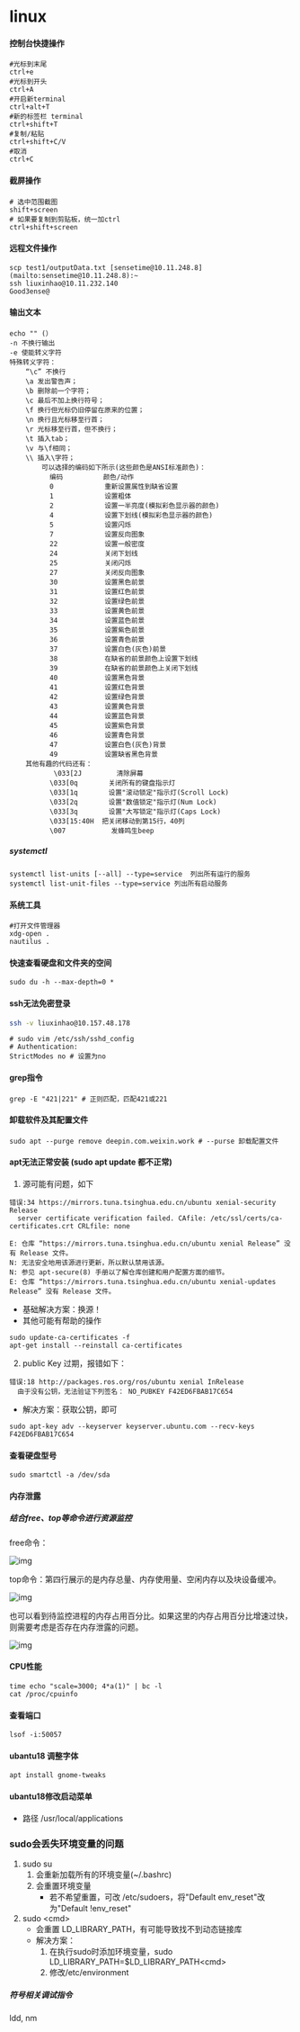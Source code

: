 # linux

#### 控制台快捷操作

```shell
#光标到末尾 
ctrl+e
#光标到开头 
ctrl+A
#开启新terminal 
ctrl+alt+T
#新的标签栏 terminal 
ctrl+shift+T
#复制/粘贴
ctrl+shift+C/V
#取消
ctrl+C
```

#### 截屏操作

```shell
# 选中范围截图
shift+screen
# 如果要复制到剪贴板，统一加ctrl
ctrl+shift+screen
```

#### 远程文件操作

```
scp test1/outputData.txt [sensetime@10.11.248.8](mailto:sensetime@10.11.248.8):~
ssh liuxinhao@10.11.232.140
Good3ense@
```

#### 输出文本

```shell
echo "" (） 
-n 不换行输出
-e 使能转义字符
特殊转义字符：
	“\c” 不换行
	\a 发出警告声；
    \b 删除前一个字符；
    \c 最后不加上换行符号；
    \f 换行但光标仍旧停留在原来的位置；
    \n 换行且光标移至行首；
    \r 光标移至行首，但不换行；
    \t 插入tab；
    \v 与\f相同；
    \\ 插入\字符；
        可以选择的编码如下所示(这些颜色是ANSI标准颜色)：
          编码          颜色/动作
          0      　     重新设置属性到缺省设置
          1     　      设置粗体
          2     　      设置一半亮度(模拟彩色显示器的颜色)
          4     　      设置下划线(模拟彩色显示器的颜色)
          5     　      设置闪烁
          7     　      设置反向图象
          22    　      设置一般密度
          24    　      关闭下划线
          25     　     关闭闪烁
          27     　     关闭反向图象
          30      　    设置黑色前景
          31   　       设置红色前景
          32   　       设置绿色前景
          33   　       设置黄色前景
          34   　       设置蓝色前景
          35    　      设置紫色前景
          36     　     设置青色前景
          37    　      设置白色(灰色)前景
          38      　    在缺省的前景颜色上设置下划线
          39      　    在缺省的前景颜色上关闭下划线
          40      　    设置黑色背景
          41      　    设置红色背景
          42     　     设置绿色背景
          43     　     设置黄色背景
          44     　     设置蓝色背景
          45     　     设置紫色背景
          46     　     设置青色背景
          47      　    设置白色(灰色)背景
          49      　    设置缺省黑色背景
    其他有趣的代码还有：
           \033[2J  　     清除屏幕
          \033[0q  　    关闭所有的键盘指示灯
          \033[1q 　     设置"滚动锁定"指示灯(Scroll Lock)
          \033[2q 　     设置"数值锁定"指示灯(Num Lock)
          \033[3q 　     设置"大写锁定"指示灯(Caps Lock)
          \033[15:40H  把关闭移动到第15行，40列
          \007  　　      发蜂鸣生beep
```

##### systemctl

```
systemctl list-units [--all] --type=service  列出所有运行的服务
systemctl list-unit-files --type=service 列出所有启动服务
```

#### 系统工具

```shell
#打开文件管理器
xdg-open .
nautilus .
```

#### 快速查看硬盘和文件夹的空间

```
sudo du -h --max-depth=0 *
```

#### ssh无法免密登录

```bash
ssh -v liuxinhao@10.157.48.178
```

```
# sudo vim /etc/ssh/sshd_config
# Authentication:
StrictModes no # 设置为no
```

#### grep指令

```shell
grep -E "421|221" # 正则匹配，匹配421或221
```

#### 卸载软件及其配置文件

```shell
sudo apt --purge remove deepin.com.weixin.work # --purse 卸载配置文件
```

#### apt无法正常安装 (sudo apt update 都不正常)

1. 源可能有问题，如下

```shell
错误:34 https://mirrors.tuna.tsinghua.edu.cn/ubuntu xenial-security Release               
  server certificate verification failed. CAfile: /etc/ssl/certs/ca-certificates.crt CRLfile: none
  
E: 仓库 “https://mirrors.tuna.tsinghua.edu.cn/ubuntu xenial Release” 没有 Release 文件。
N: 无法安全地用该源进行更新，所以默认禁用该源。
N: 参见 apt-secure(8) 手册以了解仓库创建和用户配置方面的细节。
E: 仓库 “https://mirrors.tuna.tsinghua.edu.cn/ubuntu xenial-updates Release” 没有 Release 文件。
```

- 基础解决方案：换源！
- 其他可能有帮助的操作

```shell
sudo update-ca-certificates -f
apt-get install --reinstall ca-certificates
```

2. public Key 过期，报错如下：

```shell
错误:18 http://packages.ros.org/ros/ubuntu xenial InRelease                    
  由于没有公钥，无法验证下列签名： NO_PUBKEY F42ED6FBAB17C654
```

- 解决方案：获取公钥，即可

```shell
sudo apt-key adv --keyserver keyserver.ubuntu.com --recv-keys F42ED6FBAB17C654
```

#### 查看硬盘型号

```
sudo smartctl -a /dev/sda
```

#### 内存泄露

##### 结合free、top等命令进行资源监控

free命令：

![img](https://img-blog.csdnimg.cn/20210426171723786.png)



top命令：第四行展示的是内存总量、内存使用量、空闲内存以及块设备缓冲。

![img](https://img-blog.csdnimg.cn/20210426171741974.png)

也可以看到待监控进程的内存占用百分比。如果这里的内存占用百分比增速过快，则需要考虑是否存在内存泄露的问题。

![img](https://img-blog.csdnimg.cn/20210426171756723.png)

#### CPU性能

```
time echo "scale=3000; 4*a(1)" | bc -l
cat /proc/cpuinfo
```

#### 查看端口

```
lsof -i:50057
```

#### ubantu18 调整字体

```
apt install gnome-tweaks
```

#### ubantu18修改启动菜单

- 路径 /usr/local/applications

### sudo会丢失环境变量的问题

1. sudo su
   1. 会重新加载所有的环境变量(~/.bashrc)
   2. 会重置环境变量
      - 若不希望重置，可改 /etc/sudoers，将"Default env_reset"改为"Default !env_reset"
2. sudo \<cmd>
   - 会重置 LD_LIBRARY_PATH，有可能导致找不到动态链接库
   - 解决方案：
     1. 在执行sudo时添加环境变量，sudo LD_LIBRARY_PATH=$LD_LIBRARY_PATH\<cmd>
     2. 修改/etc/environment

##### 符号相关调试指令

ldd, nm
